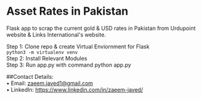 # Asset Rates in Pakistan
Flask app to scrap the current gold & USD rates in Pakistan from Urdupoint website & Links International's website.

Step 1: Clone repo & create Virtual Enviornment for Flask  
```python3 -m virtualenv venv```  
Step 2: Install Relevant Modules  
Step 3: Run app.py with command python app.py  

##Contact Details:  
• Email: zaeem.javed1@gmail.com  
• LinkedIn: https://www.linkedin.com/in/zaeem-javed/
